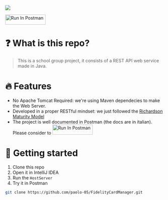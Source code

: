 <img src="https://skillicons.dev/icons?i=java,git,idea" />

[<img src="https://run.pstmn.io/button.svg" alt="Run In Postman" style="width: 128px; height: 32px;">](https://app.getpostman.com/run-collection/33144586-bd6bd6e1-fa58-4cf3-a774-09d5e6250579?action=collection%2Ffork&source=rip_markdown&collection-url=entityId%3D33144586-bd6bd6e1-fa58-4cf3-a774-09d5e6250579%26entityType%3Dcollection%26workspaceId%3D09eac087-8f21-47f5-aa04-cf43d6b874b5)

# ❓ What is this repo?

> This is a school group project, it consists of a REST API web service made in Java.

# 🔥 Features

- No Apache Tomcat Required: we're using Maven dependecies to make the Web Server.
- Developed in a proper RESTful mindset: we just followed the [Richardson Maturity Model](https://www.google.com/search?q=Richardson+Maturity+Model&sourceid=chrome&ie=UTF-8&safe=active&ssui=on)
- The project is well documented in Postman (the docs are in italian). Please consider to [<img src="https://run.pstmn.io/button.svg" alt="Run In Postman" style="width: 128px; height: 32px;">](https://app.getpostman.com/run-collection/33144586-bd6bd6e1-fa58-4cf3-a774-09d5e6250579?action=collection%2Ffork&source=rip_markdown&collection-url=entityId%3D33144586-bd6bd6e1-fa58-4cf3-a774-09d5e6250579%26entityType%3Dcollection%26workspaceId%3D09eac087-8f21-47f5-aa04-cf43d6b874b5)

# 🚀 Getting started

1. Clone this repo
2. Open it in IntelliJ IDEA
3. Run the `HostServer`
4. Try it in Postman

```bash
git clone https://github.com/paolo-05/FidelityCardManager.git
```
